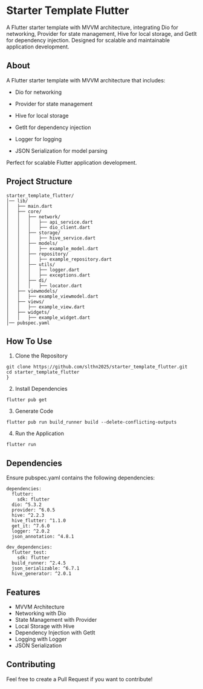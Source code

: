 
# Starter Template Flutter

A Flutter starter template with MVVM architecture, integrating Dio for networking, Provider for state management, Hive for local storage, and GetIt for dependency injection. Designed for scalable and maintainable application development.


## About
A Flutter starter template with MVVM architecture that includes:

- Dio for networking

- Provider for state management

- Hive for local storage

- GetIt for dependency injection

- Logger for logging

- JSON Serialization for model parsing

Perfect for scalable Flutter application development.
## Project Structure

    starter_template_flutter/
    │── lib/
    │   ├── main.dart
    │   ├── core/
    │   │   ├── network/
    │   │   │   ├── api_service.dart
    │   │   │   ├── dio_client.dart
    │   │   ├── storage/
    │   │   │   ├── hive_service.dart
    │   │   ├── models/
    │   │   │   ├── example_model.dart
    │   │   ├── repository/
    │   │   │   ├── example_repository.dart
    │   │   ├── utils/
    │   │   │   ├── logger.dart
    │   │   │   ├── exceptions.dart
    │   │   ├── di/
    │   │   │   ├── locator.dart
    │   ├── viewmodels/
    │   │   ├── example_viewmodel.dart
    │   ├── views/
    │   │   ├── example_view.dart
    │   ├── widgets/
    │   │   ├── example_widget.dart
    │── pubspec.yaml
## How To Use
1. Clone the Repository
```
git clone https://github.com/slthn2025/starter_template_flutter.git
cd starter_template_flutter
}
```
2. Install Dependencies
```
flutter pub get
```
3. Generate Code
```
flutter pub run build_runner build --delete-conflicting-outputs
```
4. Run the Application
```
flutter run
```
##  Dependencies
Ensure pubspec.yaml contains the following dependencies:
```
dependencies:
  flutter:
    sdk: flutter
  dio: ^5.3.2
  provider: ^6.0.5
  hive: ^2.2.3
  hive_flutter: ^1.1.0
  get_it: ^7.6.0
  logger: ^2.0.2
  json_annotation: ^4.8.1

dev_dependencies:
  flutter_test:
    sdk: flutter
  build_runner: ^2.4.5
  json_serializable: ^6.7.1
  hive_generator: ^2.0.1

```
## Features

- MVVM Architecture
- Networking with Dio
- State Management with Provider
- Local Storage with Hive
- Dependency Injection with GetIt
- Logging with Logger
- JSON Serialization


## Contributing

Feel free to create a Pull Request if you want to contribute!

